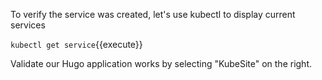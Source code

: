 To verify the service was created, let's use kubectl to display current services

`kubectl get service`{{execute}}

Validate our Hugo application works by selecting "KubeSite" on the right.